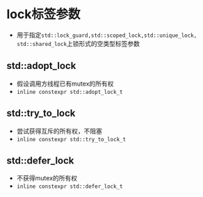 # lock标签参数 

- 用于指定`std::lock_guard,std::scoped_lock,std::unique_lock, std::shared_lock`上锁形式的空类型标签参数

## std::adopt_lock

- 假设调用方线程已有mutex的所有权
- `inline constexpr std::adopt_lock_t`

## std::try_to_lock

- 尝试获得互斥的所有权，不阻塞
- `inline constexpr std::try_to_lock_t`

## std::defer_lock

- 不获得mutex的所有权
- `inline constexpr std::defer_lock_t`
